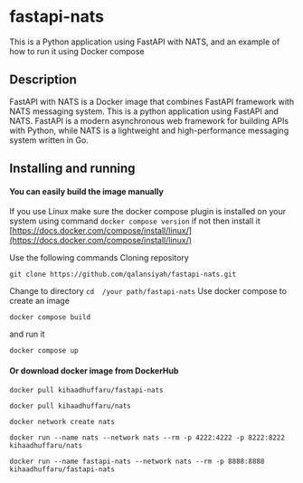 # fastapi-nats
This is a Python application using FastAPI with NATS, and an example of how to run it using Docker compose

## Description
FastAPI with NATS is a Docker image that combines FastAPI framework with NATS messaging system.
This is a python application using FastAPI and NATS. FastAPI is a modern asynchronous web framework for building APIs with Python, while NATS is a lightweight and high-performance messaging system written in Go.

## Installing and running
#### You can easily build the image manually
If you use Linux make sure the docker compose plugin is installed on your system using command ``` docker compose version ``` if not then install it [https://docs.docker.com/compose/install/linux/](https://docs.docker.com/compose/install/linux/)

Use the following commands
Cloning repository  
``` 
git clone https://github.com/qalansiyah/fastapi-nats.git
```
Сhange to directory ```cd  /your path/fastapi-nats``` 
Use docker compose to create an image
```
docker compose build
```
and run it  
``` 
docker compose up
```
#### Or download docker image  from DockerHub
```
docker pull kihaadhuffaru/fastapi-nats
```
```
docker pull kihaadhuffaru/nats
```
```
docker network create nats
```
```
docker run --name nats --network nats --rm -p 4222:4222 -p 8222:8222 kihaadhuffaru/nats
```
```
docker run --name fastapi-nats --network nats --rm -p 8888:8888 kihaadhuffaru/fastapi-nats
```




